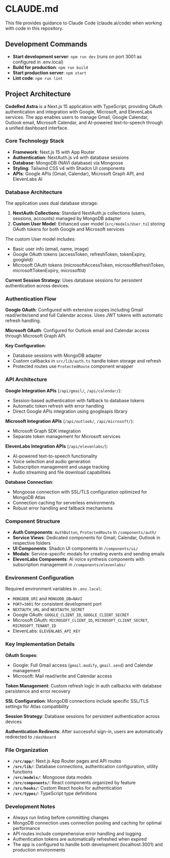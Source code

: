 # CLAUDE.md

This file provides guidance to Claude Code (claude.ai/code) when working with code in this repository.

## Development Commands

- **Start development server**: `npm run dev` (runs on port 3001 as configured in .env.local)
- **Build for production**: `npm run build`
- **Start production server**: `npm start`
- **Lint code**: `npm run lint`

## Project Architecture

**CodeRed Astra** is a Next.js 15 application with TypeScript, providing OAuth authentication and integration with Google, Microsoft, and ElevenLabs services. The app enables users to manage Gmail, Google Calendar, Outlook email, Microsoft Calendar, and AI-powered text-to-speech through a unified dashboard interface.

### Core Technology Stack

- **Framework**: Next.js 15 with App Router
- **Authentication**: NextAuth.js v4 with database sessions
- **Database**: MongoDB (NAVI database) via Mongoose
- **Styling**: Tailwind CSS v4 with Shadcn UI components
- **APIs**: Google APIs (Gmail, Calendar), Microsoft Graph API, and ElevenLabs AI

### Database Architecture

The application uses dual database storage:
1. **NextAuth Collections**: Standard NextAuth.js collections (users, sessions, accounts) managed by MongoDB adapter
2. **Custom User Model**: Enhanced user model (`src/models/User.ts`) storing OAuth tokens for both Google and Microsoft services

The custom User model includes:
- Basic user info (email, name, image)
- Google OAuth tokens (accessToken, refreshToken, tokenExpiry, googleId)
- Microsoft OAuth tokens (microsoftAccessToken, microsoftRefreshToken, microsoftTokenExpiry, microsoftId)

**Current Session Strategy**: Uses database sessions for persistent authentication across devices.

### Authentication Flow

**Google OAuth**: Configured with extensive scopes including Gmail read/write/send and full Calendar access. Uses JWT tokens with automatic refresh handling.

**Microsoft OAuth**: Configured for Outlook email and Calendar access through Microsoft Graph API.

**Key Configuration**: 
- Database sessions with MongoDB adapter
- Custom callbacks in `src/lib/auth.ts` handle token storage and refresh
- Protected routes use `ProtectedRoute` component wrapper

### API Architecture

**Google Integration APIs** (`/api/gmail/`, `/api/calendar/`):
- Session-based authentication with fallback to database tokens
- Automatic token refresh with error handling
- Direct Google APIs integration using googleapis library

**Microsoft Integration APIs** (`/api/outlook/`, `/api/microsoft/`):
- Microsoft Graph SDK integration
- Separate token management for Microsoft services

**ElevenLabs Integration APIs** (`/api/elevenlabs/`):
- AI-powered text-to-speech functionality
- Voice selection and audio generation
- Subscription management and usage tracking
- Audio streaming and file download capabilities

**Database Connection**:
- Mongoose connection with SSL/TLS configuration optimized for MongoDB Atlas
- Connection caching for serverless environments
- Robust error handling and fallback mechanisms

### Component Structure

- **Auth Components**: `AuthButton`, `ProtectedRoute` in `/components/auth/`
- **Service Views**: Dedicated components for Gmail, Calendar, Outlook in respective folders
- **UI Components**: Shadcn UI components in `/components/ui/`
- **Modals**: Service-specific modals for creating events and sending emails
- **ElevenLabs Components**: AI voice synthesis components with subscription management in `/components/elevenlabs/`

### Environment Configuration

Required environment variables in `.env.local`:
- `MONGODB_URI` and `MONGODB_DB=NAVI`
- `PORT=3001` for consistent development port
- `NEXTAUTH_URL` and `NEXTAUTH_SECRET`
- Google OAuth: `GOOGLE_CLIENT_ID`, `GOOGLE_CLIENT_SECRET`
- Microsoft OAuth: `MICROSOFT_CLIENT_ID`, `MICROSOFT_CLIENT_SECRET`, `MICROSOFT_TENANT_ID`
- ElevenLabs: `ELEVENLABS_API_KEY`

### Key Implementation Details

**OAuth Scopes**: 
- Google: Full Gmail access (`gmail.modify`, `gmail.send`) and Calendar management
- Microsoft: Mail read/write and Calendar access

**Token Management**: Custom refresh logic in auth callbacks with database persistence and error recovery

**SSL Configuration**: MongoDB connections include specific SSL/TLS settings for Atlas compatibility

**Session Strategy**: Database sessions for persistent authentication across devices

**Authentication Redirects**: After successful sign-in, users are automatically redirected to `/dashboard`

### File Organization

- **`/src/app/`**: Next.js App Router pages and API routes
- **`/src/lib/`**: Database connections, authentication configuration, utility functions
- **`/src/models/`**: Mongoose data models
- **`/src/components/`**: React components organized by feature
- **`/src/hooks/`**: Custom React hooks for authentication
- **`/src/types/`**: TypeScript type definitions

### Development Notes

- Always run linting before committing changes
- MongoDB connection uses connection pooling and caching for optimal performance
- API routes include comprehensive error handling and logging
- Authentication tokens are automatically refreshed when expired
- The app is configured to handle both development (localhost:3001) and production environments